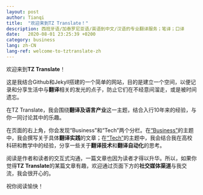 ```yaml
---
layout: post
author: Tianqi
title:  "欢迎来到TZ Translate！"
description: 西班牙语/加泰罗尼亚语/英语到中文/汉语的专业翻译服务；笔译；口译
date:   2020-08-01 23:25:39 +0200
category: business
lang: zh-CN
lang-ref: welcome-to-tztranslate-zh
---
```

欢迎来到<b>TZ Translate</b>！<br>

这是我结合Github和Jekyll搭建的一个简单的网站，目的是建立一个空间，以便记录和分享生活中与<b>翻译</b>相关的发光的点子，防止它们在不经意间溜走，或是被时间遗忘。<br>

在TZ Translate，我会围绕<b>翻译及语言产业</b>这一主题，结合入行10年来的经验，与你一同讨论其中的乐趣。

在页面的右上角，你会发现“Business”和“Tech”两个分栏。在[“Business”](https://tztranslate.com/blog-business/)的主题中，我会撰写关于具体<b>翻译实践</b>的文章；在[“Tech”](https://tztranslate.com/blog-tech/)的主题中，我会结合我在高校科研和教学中的经验，分享一些关于<b>翻译技术</b>和<b>翻译自动化</b>的思考。

阅读是作者和读者的交互式沟通，一篇文章也因为读者才得以升华。所以，如果你觉得<b>TZ Translate</b>的某篇文章有趣，欢迎通过页面下方的<b>社交媒体渠道</b>与我交流，我会很开心的。

祝你阅读愉快！